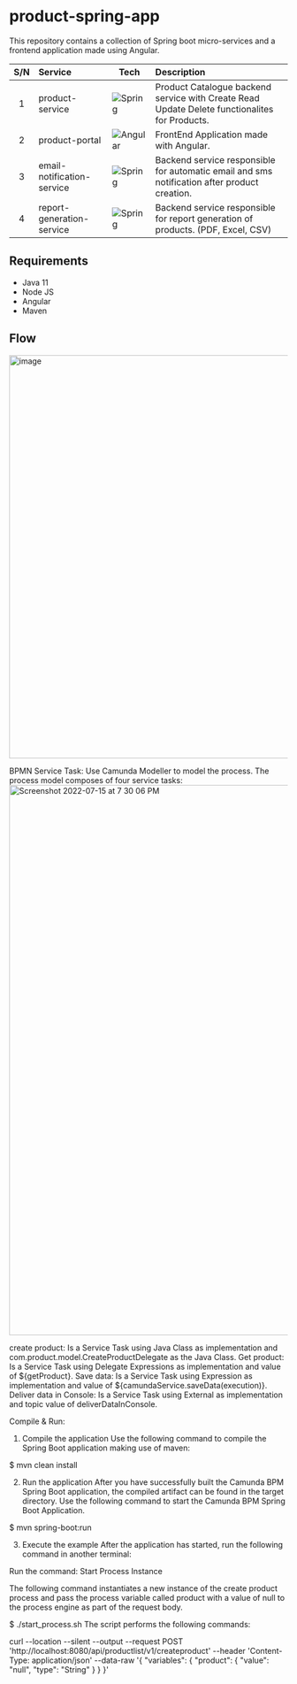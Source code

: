 # product-spring-app

This repository contains a collection of Spring boot micro-services and a frontend application made using Angular.

| S/N | Service                    | Tech                                                                                                            | Description                                                                                   |
| :-: | :------------------------- | --------------------------------------------------------------------------------------------------------------- | :-------------------------------------------------------------------------------------------- |
|  1  | product-service            | ![Spring](https://img.shields.io/badge/spring-%236DB33F.svg?style=for-the-badge&logo=spring&logoColor=white)    | Product Catalogue backend service with Create Read Update Delete functionalites for Products. |
|  2  | product-portal             | ![Angular](https://img.shields.io/badge/angular-%23DD0031.svg?style=for-the-badge&logo=angular&logoColor=white) | FrontEnd Application made with Angular.                                                       |
|  3  | email-notification-service | ![Spring](https://img.shields.io/badge/spring-%236DB33F.svg?style=for-the-badge&logo=spring&logoColor=white)    | Backend service responsible for automatic email and sms notification after product creation.  |
|  4  | report-generation-service  | ![Spring](https://img.shields.io/badge/spring-%236DB33F.svg?style=for-the-badge&logo=spring&logoColor=white)    | Backend service responsible for report generation of products. (PDF, Excel, CSV)              |

## Requirements
- Java 11
- Node JS
- Angular
- Maven

## Flow
<img width="729" alt="image" src="https://user-images.githubusercontent.com/55999865/178815246-ff5e4bcb-2de8-4b1b-90fa-0cdee0a53353.png">

BPMN Service Task:
Use Camunda Modeller to model the process. The process model composes of four service tasks:
<img width="995" alt="Screenshot 2022-07-15 at 7 30 06 PM" src="https://user-images.githubusercontent.com/76160571/179254435-907ded9e-d0b8-4f9f-975a-6176f25a52e1.png">


create product: Is a Service Task using Java Class as implementation and com.product.model.CreateProductDelegate as the Java Class.
Get product: Is a Service Task using Delegate Expressions as implementation and value of ${getProduct}.
Save data: Is a Service Task using Expression as implementation and value of ${camundaService.saveData(execution)}.
Deliver data in Console: Is a Service Task using External as implementation and topic value of deliverDataInConsole.

Compile & Run:

1. Compile the application
Use the following command to compile the Spring Boot application making use of maven:

$ mvn clean install

2. Run the application
After you have successfully built the Camunda BPM Spring Boot application, the compiled artifact can be found in the target directory. Use the following command to start the Camunda BPM Spring Boot Application.

$ mvn spring-boot:run

3. Execute the example
After the application has started, run the following command in another terminal:

Run the command: Start Process Instance

The following command instantiates a new instance of the create product process and pass the process variable called product with a value of null to the process engine as part of the request body.

$ ./start_process.sh
The script performs the following commands:

curl --location --silent --output --request POST 'http://localhost:8080/api/productlist/v1/createproduct' --header 'Content-Type: application/json' --data-raw '{
     "variables": {
         "product": {
             "value": "null",
             "type": "String"
        }
    }
}'
